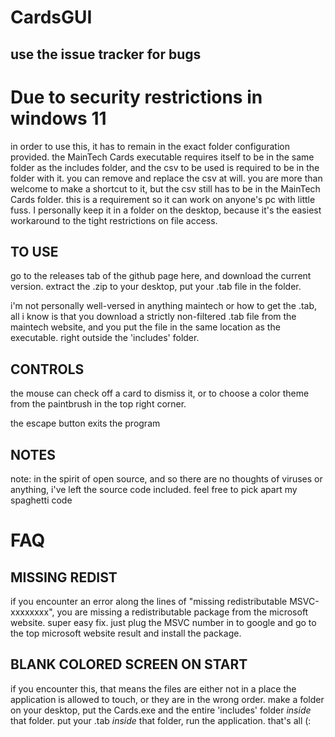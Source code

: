 # CardsGUI
## use the issue tracker for bugs
# Due to security restrictions in windows 11

in order to use this, it has to remain in the exact folder configuration provided. the
MainTech Cards executable requires itself to be in the same folder as the includes folder,
and the csv to be used is required to be in the folder with it. you can remove and replace
the csv at will. you are more than welcome to make a shortcut to it, but the csv still has
to be in the MainTech Cards folder. this is a requirement so it can work on anyone's pc
with little fuss. I personally keep it in a folder on the desktop, because it's the easiest
workaround to the tight restrictions on file access.

## TO USE

go to the releases tab of the github page here, and download the current version. extract
the .zip to your desktop, put your .tab file in the folder.

i'm not personally well-versed in anything maintech or how to get the .tab, all i know is 
that you download a strictly non-filtered .tab file from the maintech website, and you put 
the file in the same location as the executable. right outside the 'includes' folder.

## CONTROLS

the mouse can check off a card to dismiss it, or to choose a color theme from the paintbrush
in the top right corner.

the escape button exits the program

## NOTES

note: in the spirit of open source, and so there are no thoughts of viruses or anything, i've
left the source code included. feel free to pick apart my spaghetti code

# FAQ
## MISSING REDIST
if you encounter an error along the lines of "missing redistributable MSVC-xxxxxxxx", you are 
missing a redistributable package from the microsoft website. super easy fix. just plug the 
MSVC number in to google and go to the top microsoft website result and install the package.

## BLANK COLORED SCREEN ON START
if you encounter this, that means the files are either not in a place the application is
allowed to touch, or they are in the wrong order. make a folder on your desktop, put the
Cards.exe and the entire 'includes' folder *inside* that folder. put your .tab *inside*
that folder, run the application. that's all (:
